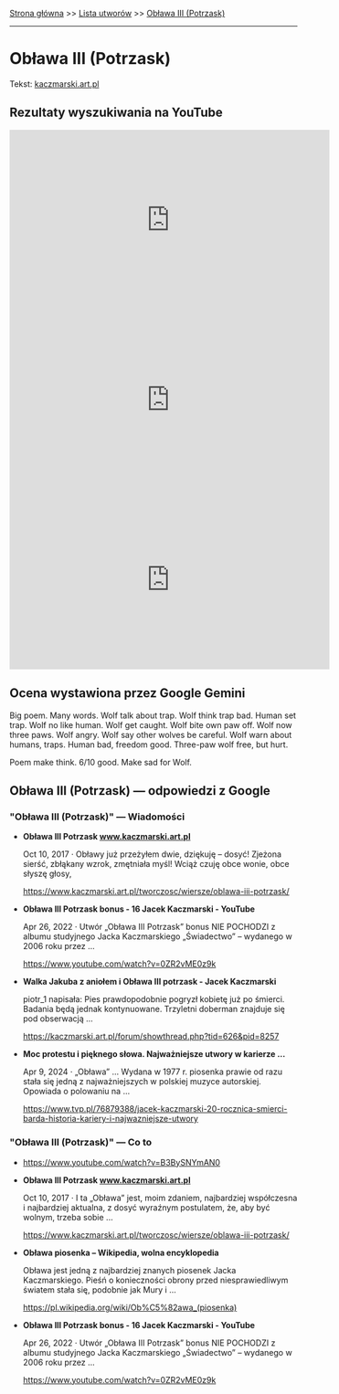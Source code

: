 [Strona główna](../index.md) >> [Lista utworów](../list.md) >> [Obława III (Potrzask)](369.md)

---

# Obława III (Potrzask)

Tekst: [kaczmarski.art.pl](https://www.kaczmarski.art.pl/tworczosc/wiersze/oblawa-iii-potrzask/)

## Rezultaty wyszukiwania na YouTube

<iframe width="560" height="315" src="https://www.youtube.com/embed/FyqNY10s-Fc?si=IdontcarewhotheIRSsendsImnotpayingtaxes" title="YouTube video player" frameborder="0" allow="accelerometer; autoplay; clipboard-write; encrypted-media; gyroscope; picture-in-picture; web-share" referrerpolicy="strict-origin-when-cross-origin" allowfullscreen></iframe>

<iframe width="560" height="315" src="https://www.youtube.com/embed/LhoMXDJeTEU?si=IdontcarewhotheIRSsendsImnotpayingtaxes" title="YouTube video player" frameborder="0" allow="accelerometer; autoplay; clipboard-write; encrypted-media; gyroscope; picture-in-picture; web-share" referrerpolicy="strict-origin-when-cross-origin" allowfullscreen></iframe>

<iframe width="560" height="315" src="https://www.youtube.com/embed/B3BySNYmAN0?si=IdontcarewhotheIRSsendsImnotpayingtaxes" title="YouTube video player" frameborder="0" allow="accelerometer; autoplay; clipboard-write; encrypted-media; gyroscope; picture-in-picture; web-share" referrerpolicy="strict-origin-when-cross-origin" allowfullscreen></iframe>

## Ocena wystawiona przez Google Gemini

Big poem. Many words. Wolf talk about trap. Wolf think trap bad. Human set trap. Wolf no like human. Wolf get caught. Wolf bite own paw off. Wolf now three paws. Wolf angry. Wolf say other wolves be careful. Wolf warn about humans, traps. Human bad, freedom good. Three-paw wolf free, but hurt.

Poem make think. 6/10 good. Make sad for Wolf.


## Obława III (Potrzask) — odpowiedzi z Google

### "Obława III (Potrzask)" — Wiadomości

- **Obława III Potrzask www.kaczmarski.art.pl**

    Oct 10, 2017  ·  Obławy już przeżyłem dwie, dziękuję – dosyć! Zjeżona sierść, zbłąkany wzrok, zmętniała myśl! Wciąż czuję obce wonie, obce słyszę głosy, 

   <https://www.kaczmarski.art.pl/tworczosc/wiersze/oblawa-iii-potrzask/>
- **Obława III Potrzask bonus - 16 Jacek Kaczmarski - YouTube**

    Apr 26, 2022  ·  Utwór „Obława III Potrzask” bonus NIE POCHODZI z albumu studyjnego Jacka Kaczmarskiego „Świadectwo” – wydanego w 2006 roku przez ... 

   <https://www.youtube.com/watch?v=0ZR2vME0z9k>
- **Walka Jakuba z aniołem i Obława III potrzask - Jacek Kaczmarski**

    piotr_1 napisała:  Pies prawdopodobnie pogryzł kobietę już po śmierci. Badania będą jednak kontynuowane. Trzyletni doberman znajduje się pod obserwacją ... 

   <https://kaczmarski.art.pl/forum/showthread.php?tid=626&pid=8257>
- **Moc protestu i pięknego słowa. Najważniejsze utwory w karierze ...**

    Apr 9, 2024  ·  „Obława” ... Wydana w 1977 r. piosenka prawie od razu stała się jedną z najważniejszych w polskiej muzyce autorskiej. Opowiada o polowaniu na ... 

   <https://www.tvp.pl/76879388/jacek-kaczmarski-20-rocznica-smierci-barda-historia-kariery-i-najwazniejsze-utwory>

### "Obława III (Potrzask)" — Co to

- <https://www.youtube.com/watch?v=B3BySNYmAN0>
- **Obława III Potrzask www.kaczmarski.art.pl**

    Oct 10, 2017  ·  I ta „Obława” jest, moim zdaniem, najbardziej współczesna i najbardziej aktualna, z dosyć wyraźnym postulatem, że, aby być wolnym, trzeba sobie ... 

   <https://www.kaczmarski.art.pl/tworczosc/wiersze/oblawa-iii-potrzask/>
- **Obława piosenka – Wikipedia, wolna encyklopedia**

    Obława jest jedną z najbardziej znanych piosenek Jacka Kaczmarskiego. Pieśń o konieczności obrony przed niesprawiedliwym światem stała się, podobnie jak Mury i ... 

   <https://pl.wikipedia.org/wiki/Ob%C5%82awa_(piosenka)>
- **Obława III Potrzask bonus - 16 Jacek Kaczmarski - YouTube**

    Apr 26, 2022  ·  Utwór „Obława III Potrzask” bonus NIE POCHODZI z albumu studyjnego Jacka Kaczmarskiego „Świadectwo” – wydanego w 2006 roku przez ... 

   <https://www.youtube.com/watch?v=0ZR2vME0z9k>

